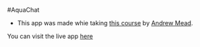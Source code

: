 #AquaChat

* This app was made whie taking [this course](https://www.udemy.com/the-complete-nodejs-developer-course-2/learn/v4/content) by [Andrew Mead](https://github.com/andrewjmead).


You can visit the live app [here](https://aqueous-fortress-79254.herokuapp.com)
